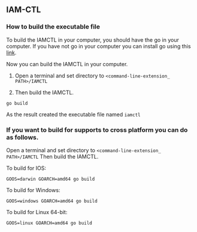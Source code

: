 ## IAM-CTL

### How to build the executable file 
To build the IAMCTL in your computer, you should have the go in your computer. If you  have not go in your computer you can install go using this [link](https://golang.org/doc/install).

Now you can build the IAMCTL in your computer.
1. Open a terminal and set directory to ```<command-line-extension_ PATH>/IAMCTL```

2. Then build the IAMCTL.
```
go build
```
 As the result created the executable file named ```iamctl```
 
 ### If you want to build for supports to cross platform you can do as follows.
 
  Open a terminal and set directory to ```<command-line-extension_ PATH>/IAMCTL```
  Then build the IAMCTL.
  
  To build for IOS:
  ```
GOOS=darwin GOARCH=amd64 go build
   ```
To build for Windows:
```
GOOS=windows GOARCH=amd64 go build
```
To build for Linux 64-bit:
```
GOOS=linux GOARCH=amd64 go build
```

 
         
    